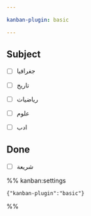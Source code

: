 ```yaml
---

kanban-plugin: basic

---
```


## Subject

- [ ] جغرافيا
- [ ] تاريخ
- [ ] رياضيات
- [ ] علوم
- [ ] ادب


## Done

- [ ] شريعة




%% kanban:settings
```
{"kanban-plugin":"basic"}
```
%%